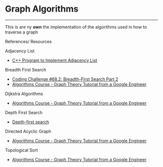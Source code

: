 # Graph Algorithms
---

This is are ny **own** the implementation of the algorithms used in how to traverse a graph

References/ Resources

Adjacency List
  - [C++ Program to Implement Adjacency List](https://www.tutorialspoint.com/cplusplus-program-to-implement-adjacency-list)

Breadth First Search
  - [Coding Challenge #68.2: Breadth-First Search Part 2](https://www.youtube.com/watch?v=-he67EEM6z0&t=861s)
  - [Algorithms Course - Graph Theory Tutorial from a Google Engineer](https://www.youtube.com/watch?v=09_LlHjoEiY&t=1938s)

Dijkstra Algorithms
  - [Algorithms Course - Graph Theory Tutorial from a Google Engineer](https://www.youtube.com/watch?v=09_LlHjoEiY&t=1938s)

Depth First Search
  - [Depth-first search](https://en.wikipedia.org/wiki/Depth-first_search#:~:text=Depth%2Dfirst%20search%20(DFS),along%20each%20branch%20before%20backtracking.)

Directed Acyclic Graph
  -  [Algorithms Course - Graph Theory Tutorial from a Google Engineer](https://www.youtube.com/watch?v=09_LlHjoEiY&t=1938s)

Topological Sort
  - [Algorithms Course - Graph Theory Tutorial from a Google Engineer](https://www.youtube.com/watch?v=09_LlHjoEiY&t=1938s)